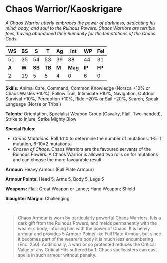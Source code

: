 # Chaos Warrior/Kaoskrigare

_A Chaos Warrior utterly embraces the power of darkness,
 dedicating his mind, body, and soul to the Ruinous Powers.
 Chaos Warriors are terrible foes, having abandoned their
 humanity for the temptations of the Chaos Gods._

|**WS**|**BS**|**S**|**T**|**Ag**|**Int**|**WP**|**Fel**|
|--|--|-|-|--|---|--|---|
|51|35|54|53|39|38|44|31|
|**A**|**W**|**SB**|**TB**|**M**|**Mag**|**IP**|**FP**|
|2|19|5|5|4|0|6|0|

**Skills:** Animal Care, Command, Common Knowledge
(Norsca +10% or Chaos Wastes +10%), Follow Trail,
Intimidate +10%, Navigation, Outdoor Survival
+10%, Perception +10%, Ride +20% or Sail +20%,
Search, Speak Language (Norse or Tribal)

**Talents:** Orientation, Specialist Weapon Group (Cavalry, Flail,
Two-handed), Strike to Injure, Strike Mighty Blow

**Special Rules:**
* _Chaos Mutations_. Roll 1d10 to determine the
number of mutations: 1-5=1 mutation, 6-10=2
mutations. 
* _Chosen of Chaos_. Chaos Warriors are the favoured
servants of the Ruinous Powers. A Chaos Warrior is
allowed two rolls on for mutations and can choose the
more favourable result.

**Armour:** Heavy Armour (Full Plate Armour)

**Armour Points:** Head 5, Arms 5, Body 5, Legs 5

**Weapons:** Flail; Great Weapon or Lance; Hand Weapon; Shield

**Slaughter Margin:** Challenging

<br>

> Chaos Armour is worn by particularly powerful Chaos Warriors. It is a dark gift from the Ruinous Powers, and melds
permanently with the wearer’s body, infusing him with the power of Chaos. It is heavy armour and provides 5 Armour
Points like Full Plate Armour, but since it becomes part of the wearer’s body it is much less encumbering (Enc. 250).
Additionally, a warrior so protected reduces the Critical Value of any Critical Hits suffered by 1. Chaos spellcasters can cast
spells in such armour without penalty.